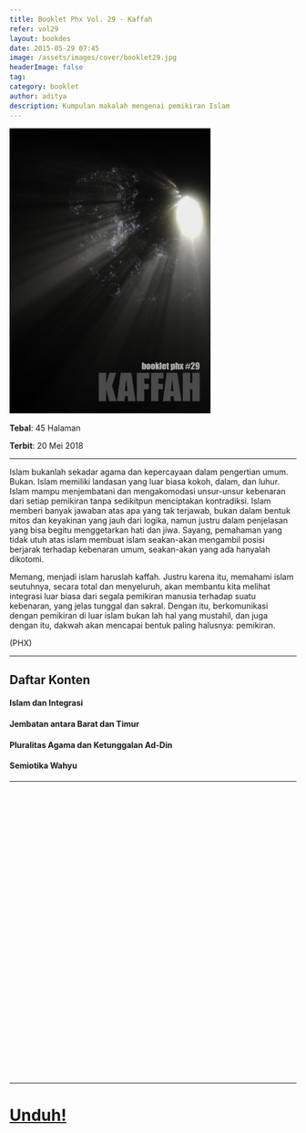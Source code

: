 ```yaml
---
title: Booklet Phx Vol. 29 - Kaffah
refer: vol29
layout: bookdes
date: 2015-05-29 07:45
image: /assets/images/cover/booklet29.jpg
headerImage: false
tag:
category: booklet
author: aditya
description: Kumpulan makalah mengenai pemikiran Islam
---
```

 
<img class="image" src="/assets/images/cover/booklet29.jpg" alt="__" height="500px">
 
__Tebal__: 45 Halaman
 
__Terbit__: 20 Mei 2018
 
***
 
Islam  bukanlah  sekadar  agama  dan  kepercayaan  dalam  pengertian  umum.  Bukan.  Islam  memiliki  landasan  yang  luar  biasa  kokoh,  dalam,  dan  luhur.  Islam  mampu  menjembatani  dan  mengakomodasi  unsur-unsur  kebenaran  dari  setiap  pemikiran  tanpa  sedikitpun  menciptakan  kontradiksi.  Islam  memberi  banyak  jawaban  atas  apa  yang  tak  terjawab,  bukan  dalam  bentuk  mitos  dan  keyakinan  yang  jauh  dari  logika,  namun  justru  dalam  penjelasan  yang  bisa  begitu  menggetarkan  hati  dan  jiwa.  Sayang,  pemahaman  yang  tidak  utuh  atas  islam  membuat  islam  seakan-akan  mengambil  posisi  berjarak  terhadap  kebenaran  umum,  seakan-akan  yang  ada  hanyalah  dikotomi.

Memang,  menjadi  islam  haruslah  kaffah.  Justru  karena  itu,  memahami  islam  seutuhnya,  secara  total  dan  menyeluruh,  akan  membantu  kita  melihat  integrasi  luar  biasa  dari  segala  pemikiran  manusia  terhadap  suatu  kebenaran,  yang  jelas  tunggal  dan  sakral.  Dengan  itu,  berkomunikasi  dengan  pemikiran  di  luar  islam  bukan  lah  hal  yang  mustahil,  dan  juga  dengan  itu,  dakwah  akan  mencapai  bentuk  paling  halusnya:  pemikiran.    

(PHX) 
 
***

## Daftar  Konten

#### Islam  dan  Integrasi

#### Jembatan  antara  Barat  dan  Timur

#### Pluralitas  Agama  dan  Ketunggalan Ad-Din 

#### Semiotika  Wahyu
 
***

<div data-configid="7319434/61350804" style="width:100%; height:500px;" class="issuuembed"></div>
<script type="text/javascript" src="//e.issuu.com/embed.js" async="true"></script>
 
***
 
# [Unduh!][akses]
 
[akses]: https://www.dropbox.com/s/skyoghm6cdifsht/%2329%20Kaffah.pdf?dl=0
